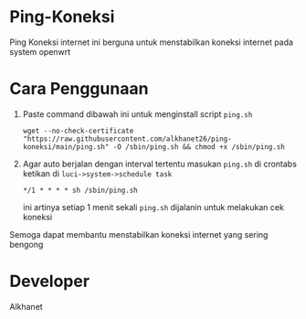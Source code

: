 # Ping-Koneksi
Ping Koneksi internet ini berguna untuk menstabilkan koneksi internet pada system openwrt

# Cara Penggunaan
1. Paste command dibawah ini untuk menginstall script ``ping.sh``
   ```
   wget --no-check-certificate "https://raw.githubusercontent.com/alkhanet26/ping-koneksi/main/ping.sh" -O /sbin/ping.sh && chmod +x /sbin/ping.sh
   ```
2. Agar auto berjalan dengan interval tertentu masukan ``ping.sh`` di crontabs ketikan di ``luci->system->schedule task``
   ```
   */1 * * * * sh /sbin/ping.sh
   ```
   ini artinya setiap 1 menit sekali ``ping.sh`` dijalanin untuk melakukan cek koneksi
   
Semoga dapat membantu menstabilkan koneksi internet yang sering bengong

   
# Developer
Alkhanet
